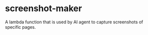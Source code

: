 # screenshot-maker

A lambda function that is used by AI agent to capture screenshots of specific pages.
